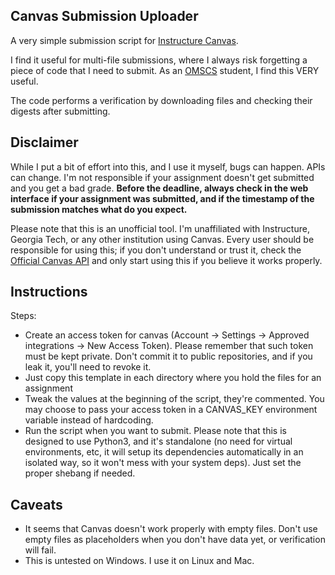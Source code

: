 ## Canvas Submission Uploader

A very simple submission script for [Instructure Canvas](https://www.canvaslms.com/).

I find it useful for multi-file submissions, where I always risk forgetting a piece of code that
I need to submit. As an [OMSCS](https://www.omscs.gatech.edu/) student, I find this VERY useful.

The code performs a verification by downloading files and checking their digests after submitting.

## Disclaimer

While I put a bit of effort into this, and I use it myself, bugs can happen. APIs can change.
I'm not responsible if your assignment doesn't get submitted and you get a bad grade. **Before the deadline, always check in the web interface if your assignment was submitted, and if the timestamp of the submission matches what do you expect.**

Please note that this is an unofficial tool. I'm unaffiliated with Instructure, Georgia Tech, or any other institution using Canvas. Every user should be responsible for using this; if you don't understand or trust it, check the [Official Canvas API](https://canvas.instructure.com/doc/api/) and only start using this if you believe it works properly.


## Instructions

Steps:
* Create an access token for canvas (Account -> Settings -> Approved integrations -> New Access Token).
  Please remember that such token must be kept private. Don't commit it to public repositories, and if 
  you leak it, you'll need to revoke it.
* Just copy this template in each directory where you hold the files for an assignment
* Tweak the values at the beginning of the script, they're commented. You may choose to pass
  your access token in a CANVAS\_KEY environment variable instead of hardcoding.
* Run the script when you want to submit. Please note that this is designed to use Python3,
  and it's standalone (no need for virtual environments, etc, it will setup its dependencies
  automatically in an isolated way, so it won't mess with your system deps). Just set the proper shebang if needed.

## Caveats

* It seems that Canvas doesn't work properly with empty files. Don't use empty files as placeholders
when you don't have data yet, or verification will fail.
* This is untested on Windows. I use it on Linux and Mac.
